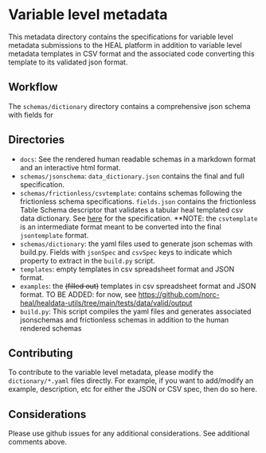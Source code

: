 # Variable level metadata

This metadata directory contains the specifications for variable level metadata submissions to the 
HEAL platform in addition to variable level metadata templates in CSV format and the associated code
converting this template to its validated json format.


## Workflow

The `schemas/dictionary` directory contains a comprehensive json schema with fields for 

## Directories

- `docs`: 
See the rendered human readable schemas
in a markdown format and an interactive html format.
- `schemas/jsonschema`: `data_dictionary.json` contains the final and full specification.
- `schemas/frictionless/csvtemplate`: contains schemas following the frictionless schema specifications. `fields.json` contains the frictionless Table Schema descriptor that validates a tabular heal templated csv data dictionary. See [here](https://specs.frictionlessdata.io/table-schema/) for the specification. **NOTE: the `csvtemplate` is an intermediate format meant to be converted into the final `jsontemplate` format.
- `schemas/dictionary`: the yaml files used to generate json schemas with build.py. Fields with `jsonSpec` and `csvSpec` keys to indicate which property to extract in the `build.py` script. 
- `templates`: empty templates in csv spreadsheet format and JSON format. 
- `examples`: the ~~(filled out)~~ templates in csv spreadsheet format and JSON format.
 TO BE ADDED: for now, see https://github.com/norc-heal/healdata-utils/tree/main/tests/data/valid/output
- `build.py`: This script compiles the yaml files and generates associated jsonschemas and frictionless schemas in addition to the human rendered schemas

## Contributing

To contribute to the variable level metadata, please modify the `dictionary/*.yaml` files directly. For example, if you want to add/modify an example, description, etc for either the JSON or CSV spec, then do so here. 


## Considerations

Please use github issues for any additional considerations. See additional comments above.
